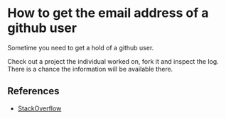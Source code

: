 # How to get the email address of a github user

Sometime you need to get a hold of a github user.

Check out a project the individual worked on, fork it and inspect the log. There is a chance the information will be available there.

## References

- [StackOverflow](http://stackoverflow.com/questions/12686545/how-to-leave-a-message-for-a-github-com-user#12687679)
